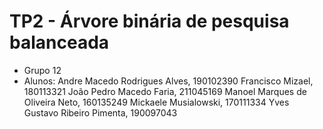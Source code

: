 # TP2 - Árvore binária de pesquisa balanceada
* Grupo 12
* Alunos:
Andre Macedo Rodrigues Alves, 190102390
Francisco Mizael, 180113321
João Pedro Macedo Faria, 211045169
Manoel Marques de Oliveira Neto, 160135249
Mickaele Musialowski, 170111334
Yves Gustavo Ribeiro Pimenta, 190097043
